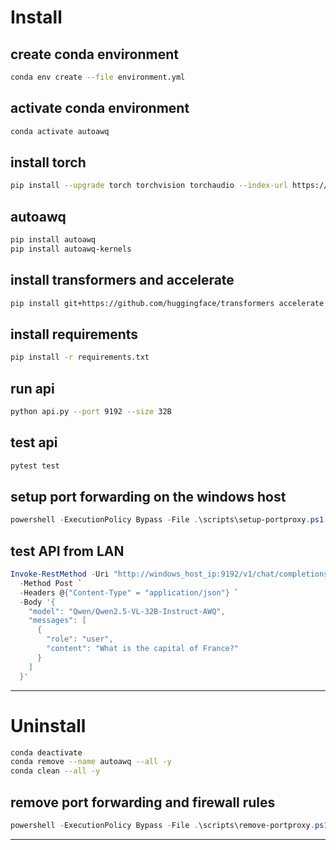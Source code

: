 # Install

## create conda environment
```bash
conda env create --file environment.yml
```

## activate conda environment
```bash
conda activate autoawq
```

## install torch
```bash
pip install --upgrade torch torchvision torchaudio --index-url https://download.pytorch.org/whl/cu121
```

## autoawq
```bash
pip install autoawq
pip install autoawq-kernels
```

## install transformers and accelerate
```bash
pip install git+https://github.com/huggingface/transformers accelerate
```

## install requirements
```bash
pip install -r requirements.txt
```

## run api
```bash
python api.py --port 9192 --size 32B
```

## test api
```bash
pytest test
```

## setup port forwarding on the windows host
```powershell
powershell -ExecutionPolicy Bypass -File .\scripts\setup-portproxy.ps1
```

## test API from LAN
```powershell
Invoke-RestMethod -Uri "http://windows_host_ip:9192/v1/chat/completions" `
  -Method Post `
  -Headers @{"Content-Type" = "application/json"} `
  -Body '{
    "model": "Qwen/Qwen2.5-VL-32B-Instruct-AWQ",
    "messages": [
      {
        "role": "user",
        "content": "What is the capital of France?"
      }
    ]
  }'
```

---

# Uninstall
```bash
conda deactivate
conda remove --name autoawq --all -y
conda clean --all -y
```

## remove port forwarding and firewall rules
```powershell
powershell -ExecutionPolicy Bypass -File .\scripts\remove-portproxy.ps1
```

---
